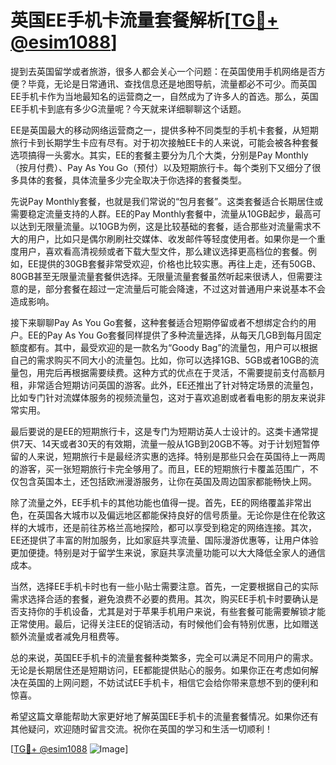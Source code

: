# 英国EE手机卡流量套餐解析[[TG💪+ @esim1088](https://t.me/s/esim1088)]

提到去英国留学或者旅游，很多人都会关心一个问题：在英国使用手机网络是否方便？毕竟，无论是日常通讯、查找信息还是地图导航，流量都必不可少。而英国EE手机卡作为当地最知名的运营商之一，自然成为了许多人的首选。那么，英国EE手机卡到底有多少G流量呢？今天就来详细聊聊这个话题。

EE是英国最大的移动网络运营商之一，提供多种不同类型的手机卡套餐，从短期旅行卡到长期学生卡应有尽有。对于初次接触EE卡的人来说，可能会被各种套餐选项搞得一头雾水。其实，EE的套餐主要分为几个大类，分别是Pay Monthly（按月付费）、Pay As You Go（预付）以及短期旅行卡。每个类别下又细分了很多具体的套餐，具体流量多少完全取决于你选择的套餐类型。

先说Pay Monthly套餐，也就是我们常说的“包月套餐”。这类套餐适合长期居住或需要稳定流量支持的人群。EE的Pay Monthly套餐中，流量从10GB起步，最高可以达到无限量流量。以10GB为例，这是比较基础的套餐，适合那些对流量需求不大的用户，比如只是偶尔刷刷社交媒体、收发邮件等轻度使用者。如果你是一个重度用户，喜欢看高清视频或者下载大型文件，那么建议选择更高档位的套餐。例如，EE提供的30GB套餐非常受欢迎，价格也比较实惠。再往上走，还有50GB、80GB甚至无限量流量套餐供选择。无限量流量套餐虽然听起来很诱人，但需要注意的是，部分套餐在超过一定流量后可能会降速，不过这对普通用户来说基本不会造成影响。

接下来聊聊Pay As You Go套餐，这种套餐适合短期停留或者不想绑定合约的用户。EE的Pay As You Go套餐同样提供了多种流量选择，从每天几GB到每月固定额度都有。其中，最受欢迎的是一款名为“Goody Bag”的流量包，用户可以根据自己的需求购买不同大小的流量包。比如，你可以选择1GB、5GB或者10GB的流量包，用完后再根据需要续费。这种方式的优点在于灵活，不需要提前支付高额月租，非常适合短期访问英国的游客。此外，EE还推出了针对特定场景的流量包，比如专门针对流媒体服务的视频流量包，这对于喜欢追剧或者看电影的朋友来说非常实用。

最后要说的是EE的短期旅行卡，这是专门为短期访英人士设计的。这类卡通常提供7天、14天或者30天的有效期，流量一般从1GB到20GB不等。对于计划短暂停留的人来说，短期旅行卡是最经济实惠的选择。特别是那些只会在英国待上一两周的游客，买一张短期旅行卡完全够用了。而且，EE的短期旅行卡覆盖范围广，不仅包含英国本土，还包括欧洲漫游服务，让你在英国及周边国家都能畅快上网。

除了流量之外，EE手机卡的其他功能也值得一提。首先，EE的网络覆盖非常出色，在英国各大城市以及偏远地区都能保持良好的信号质量。无论你是住在伦敦这样的大城市，还是前往苏格兰高地探险，都可以享受到稳定的网络连接。其次，EE还提供了丰富的附加服务，比如家庭共享流量、国际漫游优惠等，让用户体验更加便捷。特别是对于留学生来说，家庭共享流量功能可以大大降低全家人的通信成本。

当然，选择EE手机卡时也有一些小贴士需要注意。首先，一定要根据自己的实际需求选择合适的套餐，避免浪费不必要的费用。其次，购买EE手机卡时要确认是否支持你的手机设备，尤其是对于苹果手机用户来说，有些套餐可能需要解锁才能正常使用。最后，记得关注EE的促销活动，有时候他们会有特别优惠，比如赠送额外流量或者减免月租费等。

总的来说，英国EE手机卡的流量套餐种类繁多，完全可以满足不同用户的需求。无论是长期居住还是短期访问，EE都能提供贴心的服务。如果你正在考虑如何解决在英国的上网问题，不妨试试EE手机卡，相信它会给你带来意想不到的便利和惊喜。

希望这篇文章能帮助大家更好地了解英国EE手机卡的流量套餐情况。如果你还有其他疑问，欢迎随时留言交流。祝你在英国的学习和生活一切顺利！

[[TG💪+ @esim1088](https://t.me/s/esim1088) ![Image](https://i.postimg.cc/4NQfJmqS/Snipaste-2025-05-13-00-14-12.png)]